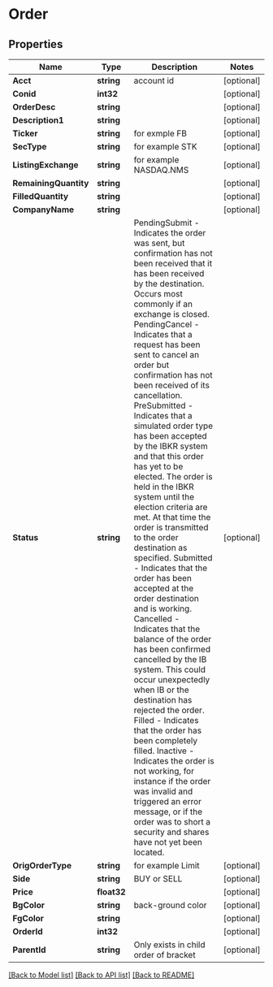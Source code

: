 # Order

## Properties

Name | Type | Description | Notes
------------ | ------------- | ------------- | -------------
**Acct** | **string** | account id | [optional] 
**Conid** | **int32** |  | [optional] 
**OrderDesc** | **string** |  | [optional] 
**Description1** | **string** |  | [optional] 
**Ticker** | **string** | for exmple FB | [optional] 
**SecType** | **string** | for example STK | [optional] 
**ListingExchange** | **string** | for example NASDAQ.NMS | [optional] 
**RemainingQuantity** | **string** |  | [optional] 
**FilledQuantity** | **string** |  | [optional] 
**CompanyName** | **string** |  | [optional] 
**Status** | **string** | PendingSubmit - Indicates the order was sent, but confirmation has not been received that it has been received by the destination.                  Occurs most commonly if an exchange is closed. PendingCancel - Indicates that a request has been sent to cancel an order but confirmation has not been received of its cancellation. PreSubmitted - Indicates that a simulated order type has been accepted by the IBKR system and that this order has yet to be elected.                 The order is held in the IBKR system until the election criteria are met. At that time the order is transmitted to the order destination as specified.  Submitted - Indicates that the order has been accepted at the order destination and is working. Cancelled - Indicates that the balance of the order has been confirmed cancelled by the IB system.              This could occur unexpectedly when IB or the destination has rejected the order.   Filled - Indicates that the order has been completely filled.  Inactive - Indicates the order is not working, for instance if the order was invalid and triggered an error message,            or if the order was to short a security and shares have not yet been located.   | [optional] 
**OrigOrderType** | **string** | for example Limit | [optional] 
**Side** | **string** | BUY or SELL | [optional] 
**Price** | **float32** |  | [optional] 
**BgColor** | **string** | back-ground color | [optional] 
**FgColor** | **string** |  | [optional] 
**OrderId** | **int32** |  | [optional] 
**ParentId** | **string** | Only exists in child order of bracket | [optional] 

[[Back to Model list]](../README.md#documentation-for-models) [[Back to API list]](../README.md#documentation-for-api-endpoints) [[Back to README]](../README.md)


